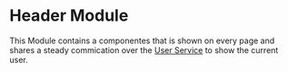 # Header Module

This Module contains a componentes that is shown on every page and shares a steady commication over the [User Service](../../core/services/user) to show the current user.
